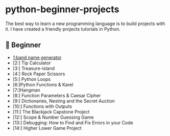 # python-beginner-projects
The best way to learn a new programming language is to build projects with it.  I have created a friendly projects tutorials in Python.
## 🔰 Beginner 
- [1:band name generator](https://github.com/AhmedSherif90/python-beginner-projects/tree/main/band%20name%20generator)  
- [2:] Tip Calculator
- [3:] Treasure-island
- [4:] Rock Paper Scissors
- [5:] Python Loops
- [6:]Python Functions & Karel
- [7:]Hangman
- [8:] Function Parameters & Caesar Cipher
- [9:] Dictionaries, Nesting and the Secret Auction
- [10:] Functions with Outputs
- [11:] The Blackjack Capstone Project
- [12:] Scope & Number Guessing Game
- [13:] Debugging: How to Find and Fix Errors in your Code
- [14:] Higher Lower Game Project   
